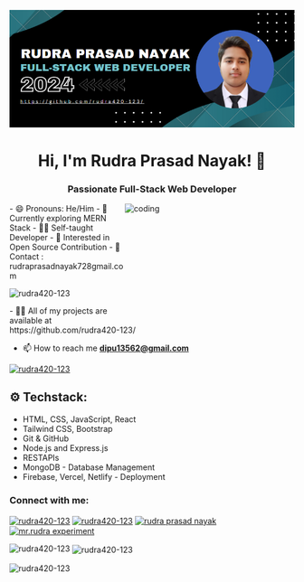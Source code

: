 ![logo](https://github.com/rudra420-123/rudra420-123/blob/main/Banner.png)
<h1 align="center">Hi, I'm Rudra Prasad Nayak! 👋</h1>
<h3 align="center">Passionate Full-Stack Web Developer</h3>
<img align="right" alt="coding" width="300"  height="200" src="https://i.pinimg.com/originals/81/17/8b/81178b47a8598f0c81c4799f2cdd4057.gif">
- 😄 Pronouns: He/Him
- 🌱 Currently exploring MERN Stack
- 🧑‍💻 Self-taught Developer
- 📖 Interested in Open Source Contribution
- 📧 Contact : rudraprasadnayak728gmail.com
<p align="left"> <img src="https://komarev.com/ghpvc/?username=rudra420-123&label=Profile%20views&color=0e75b6&style=flat" alt="rudra420-123" /> </p>
- 👨‍💻 All of my projects are available at https://github.com/rudra420-123/

- 📫 How to reach me **dipu13562@gmail.com**
<p align="left"> <a href="https://github.com/ryo-ma/github-profile-trophy"><img src="https://github-profile-trophy.vercel.app/?username=rudra420-123" alt="rudra420-123" /></a> </p>

## ⚙️ Techstack:
* HTML, CSS, JavaScript, React
* Tailwind CSS, Bootstrap
* Git & GitHub
* Node.js and Express.js
* RESTAPIs
* MongoDB - Database Management
* Firebase, Vercel, Netlify - Deployment 

<h3 align="left">Connect with me:</h3>
<p align="left">
<a href="https://linkedin.com/in/rudra420-123" target="blank"><img align="center" src="https://raw.githubusercontent.com/rahuldkjain/github-profile-readme-generator/master/src/images/icons/Social/linked-in-alt.svg" alt="rudra420-123" height="30" width="40" /></a>
<a href="https://fb.com/rudra420-123" target="blank"><img align="center" src="https://raw.githubusercontent.com/rahuldkjain/github-profile-readme-generator/master/src/images/icons/Social/facebook.svg" alt="rudra420-123" height="30" width="40" /></a>
<a href="https://instagram.com/rudra prasad nayak" target="blank"><img align="center" src="https://raw.githubusercontent.com/rahuldkjain/github-profile-readme-generator/master/src/images/icons/Social/instagram.svg" alt="rudra prasad nayak" height="30" width="40" /></a>
<a href="https://www.youtube.com/c/mr.rudra experiment" target="blank"><img align="center" src="https://raw.githubusercontent.com/rahuldkjain/github-profile-readme-generator/master/src/images/icons/Social/youtube.svg" alt="mr.rudra experiment" height="30" width="40" /></a>
</p>


<p><img align="left" src="https://github-readme-stats.vercel.app/api/top-langs?username=rudra420-123&show_icons=true&locale=en&layout=compact" alt="rudra420-123" /></p>

<p>&nbsp;<img align="center" src="https://github-readme-stats.vercel.app/api?username=rudra420-123&show_icons=true&locale=en" alt="rudra420-123" /></p>

<p><img align="center" src="https://github-readme-streak-stats.herokuapp.com/?user=rudra420-123&" alt="rudra420-123" /></p>
